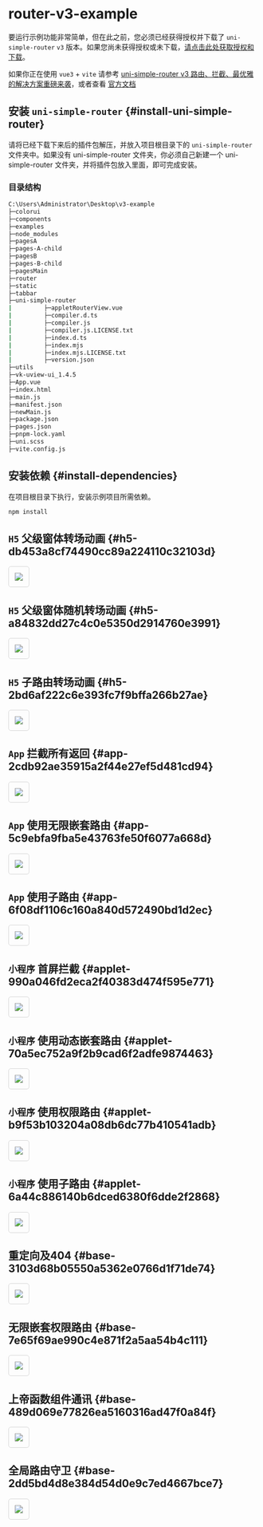 # router-v3-example

要运行示例功能非常简单，但在此之前，您必须已经获得授权并下载了 `uni-simple-router` `v3` 版本。如果您尚未获得授权或未下载，[请点击此处获取授权和下载](https://v3.hhyang.cn/buy-code/view-auth.html)。

如果你正在使用 `vue3`  + `vite` 请参考 [uni-simple-router v3 路由、拦截、最优雅的解决方案重磅来袭](https://v3.hhyang.cn/blog/function-preview.html)，或者查看 [官方文档](https://v3.hhyang.cn/)

## 安装 `uni-simple-router` {#install-uni-simple-router}

请将已经下载下来后的插件包解压，并放入项目根目录下的 `uni-simple-router` 文件夹中。如果没有 uni-simple-router 文件夹，你必须自己新建一个 uni-simple-router 文件夹，并将插件包放入里面，即可完成安装。

### 目录结构
```sh
C:\Users\Administrator\Desktop\v3-example
├─colorui
├─components
├─examples
├─node_modules
├─pagesA
├─pages-A-child
├─pagesB
├─pages-B-child
├─pagesMain
├─router
├─static
├─tabbar
├─uni-simple-router
|         ├─appletRouterView.vue
|         ├─compiler.d.ts
|         ├─compiler.js
|         ├─compiler.js.LICENSE.txt
|         ├─index.d.ts
|         ├─index.mjs
|         ├─index.mjs.LICENSE.txt
|         ├─version.json
├─utils
├─vk-uview-ui_1.4.5
├─App.vue
├─index.html
├─main.js
├─manifest.json
├─newMain.js
├─package.json
├─pages.json
├─pnpm-lock.yaml
├─uni.scss
├─vite.config.js
```

## 安装依赖 {#install-dependencies}
在项目根目录下执行，安装示例项目所需依赖。
```sh
npm install
```

## `H5` 父级窗体转场动画 {#h5-db453a8cf74490cc89a224110c32103d}
<img src="https://ask.dcloud.net.cn/uploads/article/20230712/db453a8cf74490cc89a224110c32103d.gif" style="border: 1px solid #cccc;border-radius: 5px;padding: 12px;box-sizing: border-box;">

## `H5` 父级窗体随机转场动画 {#h5-a84832dd27c4c0e5350d2914760e3991}

<img src="https://ask.dcloud.net.cn/uploads/article/20230712/a84832dd27c4c0e5350d2914760e3991.gif" style="border: 1px solid #cccc;border-radius: 5px;padding: 12px;box-sizing: border-box;">


## `H5` 子路由转场动画 {#h5-2bd6af222c6e393fc7f9bffa266b27ae}

<img src="https://ask.dcloud.net.cn/uploads/article/20230712/2bd6af222c6e393fc7f9bffa266b27ae.gif" style="border: 1px solid #cccc;border-radius: 5px;padding: 12px;box-sizing: border-box;">

## `App` 拦截所有返回 {#app-2cdb92ae35915a2f44e27ef5d481cd94}

<img src="https://ask.dcloud.net.cn/uploads/article/20230712/2cdb92ae35915a2f44e27ef5d481cd94.gif" style="border: 1px solid #cccc;border-radius: 5px;padding: 12px;box-sizing: border-box;">

## `App` 使用无限嵌套路由 {#app-5c9ebfa9fba5e43763fe50f6077a668d}

<img src="https://ask.dcloud.net.cn/uploads/article/20230712/5c9ebfa9fba5e43763fe50f6077a668d.gif" style="border: 1px solid #cccc;border-radius: 5px;padding: 12px;box-sizing: border-box;">

## `App` 使用子路由 {#app-6f08df1106c160a840d572490bd1d2ec}

<img src="https://ask.dcloud.net.cn/uploads/article/20230712/6f08df1106c160a840d572490bd1d2ec.gif" style="border: 1px solid #cccc;border-radius: 5px;padding: 12px;box-sizing: border-box;">

## `小程序` 首屏拦截 {#applet-990a046fd2eca2f40383d474f595e771}

<img src="https://ask.dcloud.net.cn/uploads/article/20230712/990a046fd2eca2f40383d474f595e771.gif" style="border: 1px solid #cccc;border-radius: 5px;padding: 12px;box-sizing: border-box;">

## `小程序` 使用动态嵌套路由 {#applet-70a5ec752a9f2b9cad6f2adfe9874463}

<img src="https://ask.dcloud.net.cn/uploads/article/20230712/70a5ec752a9f2b9cad6f2adfe9874463.gif" style="border: 1px solid #cccc;border-radius: 5px;padding: 12px;box-sizing: border-box;">

## `小程序` 使用权限路由 {#applet-b9f53b103204a08db6dc77b410541adb}

<img src="https://ask.dcloud.net.cn/uploads/article/20230712/b9f53b103204a08db6dc77b410541adb.gif" style="border: 1px solid #cccc;border-radius: 5px;padding: 12px;box-sizing: border-box;">

## `小程序` 使用子路由 {#applet-6a44c886140b6dced6380f6dde2f2868}

<img src="https://ask.dcloud.net.cn/uploads/article/20230712/6a44c886140b6dced6380f6dde2f2868.gif" style="border: 1px solid #cccc;border-radius: 5px;padding: 12px;box-sizing: border-box;">

## 重定向及404 {#base-3103d68b05550a5362e0766d1f71de74}

<img src="https://ask.dcloud.net.cn/uploads/article/20230712/3103d68b05550a5362e0766d1f71de74.gif" style="border: 1px solid #cccc;border-radius: 5px;padding: 12px;box-sizing: border-box;">

## 无限嵌套权限路由 {#base-7e65f69ae990c4e871f2a5aa54b4c111}

<img src="https://ask.dcloud.net.cn/uploads/article/20230712/7e65f69ae990c4e871f2a5aa54b4c111.gif" style="border: 1px solid #cccc;border-radius: 5px;padding: 12px;box-sizing: border-box;">

## 上帝函数组件通讯 {#base-489d069e77826ea5160316ad47f0a84f}

<img src="https://ask.dcloud.net.cn/uploads/article/20230712/489d069e77826ea5160316ad47f0a84f.gif" style="border: 1px solid #cccc;border-radius: 5px;padding: 12px;box-sizing: border-box;">

## 全局路由守卫 {#base-2dd5bd4d8e384d54d0e9c7ed4667bce7}

<img src="https://ask.dcloud.net.cn/uploads/article/20230712/2dd5bd4d8e384d54d0e9c7ed4667bce7.gif" style="border: 1px solid #cccc;border-radius: 5px;padding: 12px;box-sizing: border-box;">
